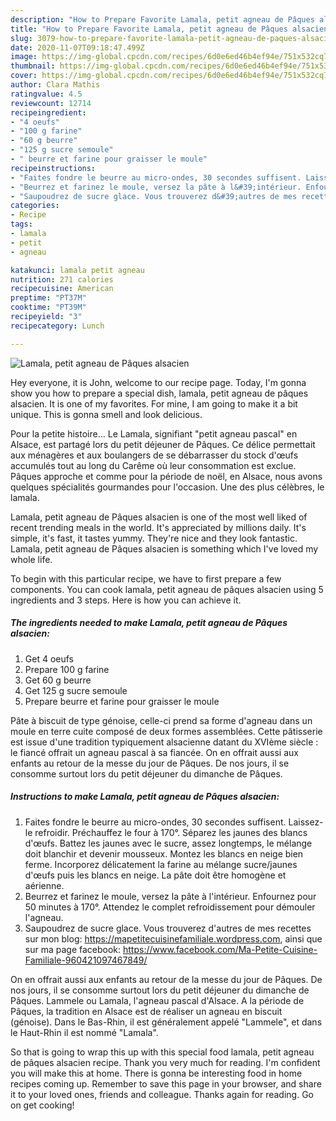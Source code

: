 ```yaml
---
description: "How to Prepare Favorite Lamala, petit agneau de Pâques alsacien"
title: "How to Prepare Favorite Lamala, petit agneau de Pâques alsacien"
slug: 3079-how-to-prepare-favorite-lamala-petit-agneau-de-paques-alsacien
date: 2020-11-07T09:18:47.499Z
image: https://img-global.cpcdn.com/recipes/6d0e6ed46b4ef94e/751x532cq70/lamala-petit-agneau-de-paques-alsacien-photo-principale-de-la-recette.jpg
thumbnail: https://img-global.cpcdn.com/recipes/6d0e6ed46b4ef94e/751x532cq70/lamala-petit-agneau-de-paques-alsacien-photo-principale-de-la-recette.jpg
cover: https://img-global.cpcdn.com/recipes/6d0e6ed46b4ef94e/751x532cq70/lamala-petit-agneau-de-paques-alsacien-photo-principale-de-la-recette.jpg
author: Clara Mathis
ratingvalue: 4.5
reviewcount: 12714
recipeingredient:
- "4 oeufs"
- "100 g farine"
- "60 g beurre"
- "125 g sucre semoule"
- " beurre et farine pour graisser le moule"
recipeinstructions:
- "Faites fondre le beurre au micro-ondes, 30 secondes suffisent. Laissez-le refroidir. Préchauffez le four à 170°. Séparez les jaunes des blancs d&#39;œufs. Battez les jaunes avec le sucre, assez longtemps, le mélange doit blanchir et devenir mousseux. Montez les blancs en neige bien ferme. Incorporez délicatement la farine au mélange sucre/jaunes d&#39;œufs puis les blancs en neige. La pâte doit être homogène et aérienne."
- "Beurrez et farinez le moule, versez la pâte à l&#39;intérieur. Enfournez pour 50 minutes à 170°. Attendez le complet refroidissement pour démouler l&#39;agneau."
- "Saupoudrez de sucre glace. Vous trouverez d&#39;autres de mes recettes sur mon blog: https://mapetitecuisinefamiliale.wordpress.com, ainsi que sur ma page facebook: https://www.facebook.com/Ma-Petite-Cuisine-Familiale-960421097467849/"
categories:
- Recipe
tags:
- lamala
- petit
- agneau

katakunci: lamala petit agneau 
nutrition: 271 calories
recipecuisine: American
preptime: "PT37M"
cooktime: "PT39M"
recipeyield: "3"
recipecategory: Lunch

---
```



![Lamala, petit agneau de Pâques alsacien](https://img-global.cpcdn.com/recipes/6d0e6ed46b4ef94e/751x532cq70/lamala-petit-agneau-de-paques-alsacien-photo-principale-de-la-recette.jpg)

Hey everyone, it is John, welcome to our recipe page. Today, I'm gonna show you how to prepare a special dish, lamala, petit agneau de pâques alsacien. It is one of my favorites. For mine, I am going to make it a bit unique. This is gonna smell and look delicious.

Pour la petite histoire… Le Lamala, signifiant &#34;petit agneau pascal&#34; en Alsace, est partagé lors du petit déjeuner de Pâques. Ce délice permettait aux ménagères et aux boulangers de se débarrasser du stock d&#39;œufs accumulés tout au long du Carême où leur consommation est exclue. Pâques approche et comme pour la période de noël, en Alsace, nous avons quelques spécialités gourmandes pour l&#39;occasion. Une des plus célèbres, le lamala.

Lamala, petit agneau de Pâques alsacien is one of the most well liked of recent trending meals in the world. It's appreciated by millions daily. It's simple, it's fast, it tastes yummy. They're nice and they look fantastic. Lamala, petit agneau de Pâques alsacien is something which I've loved my whole life.


To begin with this particular recipe, we have to first prepare a few components. You can cook lamala, petit agneau de pâques alsacien using 5 ingredients and 3 steps. Here is how you can achieve it.

<!--inarticleads1-->

##### The ingredients needed to make Lamala, petit agneau de Pâques alsacien:

1. Get 4 oeufs
1. Prepare 100 g farine
1. Get 60 g beurre
1. Get 125 g sucre semoule
1. Prepare  beurre et farine pour graisser le moule


Pâte à biscuit de type génoise, celle-ci prend sa forme d&#39;agneau dans un moule en terre cuite composé de deux formes assemblées. Cette pâtisserie est issue d&#39;une tradition typiquement alsacienne datant du XVIème siècle : le fiancé offrait un agneau pascal à sa fiancée. On en offrait aussi aux enfants au retour de la messe du jour de Pâques. De nos jours, il se consomme surtout lors du petit déjeuner du dimanche de Pâques. 

<!--inarticleads2-->

##### Instructions to make Lamala, petit agneau de Pâques alsacien:

1. Faites fondre le beurre au micro-ondes, 30 secondes suffisent. Laissez-le refroidir. Préchauffez le four à 170°. Séparez les jaunes des blancs d&#39;œufs. Battez les jaunes avec le sucre, assez longtemps, le mélange doit blanchir et devenir mousseux. Montez les blancs en neige bien ferme. Incorporez délicatement la farine au mélange sucre/jaunes d&#39;œufs puis les blancs en neige. La pâte doit être homogène et aérienne.
1. Beurrez et farinez le moule, versez la pâte à l&#39;intérieur. Enfournez pour 50 minutes à 170°. Attendez le complet refroidissement pour démouler l&#39;agneau.
1. Saupoudrez de sucre glace. Vous trouverez d&#39;autres de mes recettes sur mon blog: https://mapetitecuisinefamiliale.wordpress.com, ainsi que sur ma page facebook: https://www.facebook.com/Ma-Petite-Cuisine-Familiale-960421097467849/


On en offrait aussi aux enfants au retour de la messe du jour de Pâques. De nos jours, il se consomme surtout lors du petit déjeuner du dimanche de Pâques. Lammele ou Lamala, l&#39;agneau pascal d&#39;Alsace. A la période de Pâques, la tradition en Alsace est de réaliser un agneau en biscuit (génoise). Dans le Bas-Rhin, il est généralement appelé &#34;Lammele&#34;, et dans le Haut-Rhin il est nommé &#34;Lamala&#34;. 

So that is going to wrap this up with this special food lamala, petit agneau de pâques alsacien recipe. Thank you very much for reading. I'm confident you will make this at home. There is gonna be interesting food in home recipes coming up. Remember to save this page in your browser, and share it to your loved ones, friends and colleague. Thanks again for reading. Go on get cooking!
